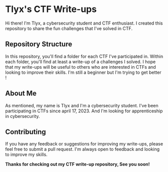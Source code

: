 # Tlyx's CTF Write-ups

Hi there! I'm Tlyx, a cybersecurity student and CTF enthusiast. I created this repository to share the fun challenges that I've solved in CTF.

## Repository Structure

In this repository, you'll find a folder for each CTF I've participated in. Within each folder, you'll find at least a write-up of a challenges I solved. I hope that my write-ups will be useful to others who are interested in CTFs and looking to improve their skills. I'm still a beginner but I'm trying to get better !

## About Me

As mentioned, my name is Tlyx and I'm a cybersecurity student. I've been participating in CTFs since april 17, 2023. And I'm looking for apprenticeship in cybersecurity.

## Contributing

If you have any feedback or suggestions for improving my write-ups, please feel free to submit a pull request. I'm always open to feedback and looking to improve my skills.

**Thanks for checking out my CTF write-up repository, See you soon!**
